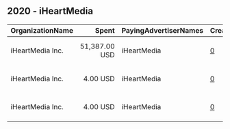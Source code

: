 ## 2020 - iHeartMedia 
|OrganizationName|Spent|PayingAdvertiserNames|CreativeUrls|Impressions|Genders|AgeBrackets|CountryCodes|BillingAddresses|CandidateBallotInformation|
|:---|---:|:---|:---|---:|:---|:---|:---|:---|:---|
|iHeartMedia Inc.|51,387.00 USD|iHeartMedia|[0](https://www.snap.com/political-ads/asset/15b3c937fb1431ff5b55605ad7b4f585419c62794a19e67494a13683185fd8d8?mediaType=mp4)|6,676,032||18+|united states|"125 55th street,New york,10019,US"|PSA of musicians encouraging users to vote|
|iHeartMedia Inc.|4.00 USD|iHeartMedia|[0](https://www.snap.com/political-ads/asset/a3e2e4ecf45704d5d221b18347079d7bddc2adfc682228d7cf2eabbdcc5e0430?mediaType=mp4)|603||18+|united states|"125 55th street,New york,10019,US"|PSA of musicians encouraging users to vote|
|iHeartMedia Inc.|4.00 USD|iHeartMedia|[0](https://www.snap.com/political-ads/asset/55d12d5a50f689d6563410ec74b897b7d0b3c87f1b3f64a999c201e42b3fbcbc?mediaType=mp4)|608||18+|united states|"125 55th street,New york,10019,US"|PSA of musicians encouraging users to vote|
